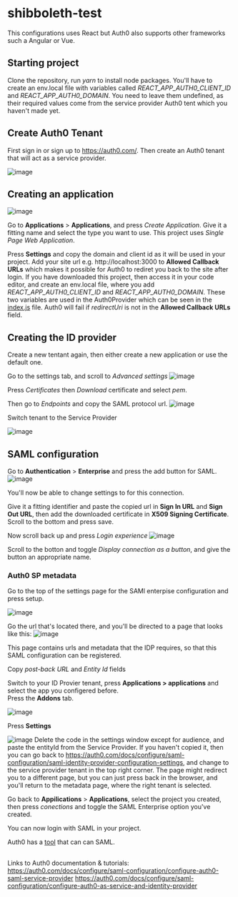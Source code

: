 # shibboleth-test
This configurations uses React but Auth0 also supports other frameworks such a Angular or Vue.

## Starting project
Clone the repository, run *yarn* to install node packages. You'll have to create an env.local file with variables called *REACT_APP_AUTH0_CLIENT_ID* and *REACT_APP_AUTH0_DOMAIN*. You need to leave them undefined, as their required values come from the service provider Auth0 tent which you haven't made yet.


## Create Auth0 Tenant
First sign in or sign up to https://auth0.com/. Then create an Auth0 tenant that will act as a service provider.


![image](https://user-images.githubusercontent.com/18439722/141102820-a6ac381d-7592-4769-ae07-cbb2b2739acb.png)


## Creating an application
![image](https://user-images.githubusercontent.com/18439722/141103619-851016e4-b155-43b9-970e-58053eda06af.png)


Go to **Applications** > **Applications**, and press *Create Application*. Give it a fitting name and select the type you want to use. This project uses *Single Page Web Application*. 


Press **Settings** and copy the domain and client id as it will be used in your project. Add your site url e.g. http://localhost:3000 to **Allowed Callback URLs** which makes it possible for Auth0 to rediret you back to the site after login. If you have downloaded this project, then access it in your code editor, and create an env.local file, where you add *REACT_APP_AUTH0_CLIENT_ID* and *REACT_APP_AUTH0_DOMAIN*. These two variables are used in the Auth0Provider which can be seen in the [index.js](https://github.com/kr2792/shibboleth-test/blob/main/src/index.js#L10) file. Auth0 will fail if *redirectUri* is not in the **Allowed Callback URLs** field.


## Creating the ID provider
Create a new tentant again, then either create a new application or use the default one.

Go to the settings tab, and scroll to *Advanced settings*
![image](https://user-images.githubusercontent.com/18439722/141764829-0920b1f8-5678-4e69-b377-9a47c920f2a6.png)

Press *Certificates* then *Download* certificate and select *pem*.

Then go to *Endpoints* and copy the SAML protocol url.
![image](https://user-images.githubusercontent.com/18439722/141766097-b8ec4c1d-809e-46e8-9795-967c6da2b32c.png)

Switch tenant to the Service Provider

![image](https://user-images.githubusercontent.com/18439722/141766684-0248f240-fc8a-4f24-8cc0-a2d01d54932c.png)


## SAML configuration

Go to **Authentication** > **Enterprise** and press the add button for SAML.
![image](https://user-images.githubusercontent.com/18439722/141107503-91957e57-01d1-4720-bb5d-885a813ea281.png)

You'll now be able to change settings to for this connection. 

Give it a fitting identifier and paste the copied url in **Sign In URL** and **Sign Out URL**, then add the downloaded certificate in **X509 Signing Certificate**. Scroll to the bottom and press save.

Now scroll back up and press *Login experience*
![image](https://user-images.githubusercontent.com/18439722/141130456-828d795e-08c2-49b1-9e72-04151134659b.png)

Scroll to the botton and toggle *Display connection as a button*, and give the button an appropriate name.

### Auth0 SP metadata
Go to the top of the settings page for the SAMl enterpise configuration and press setup.

![image](https://user-images.githubusercontent.com/18439722/141117620-7ed7cfcd-7c7f-467f-ac33-be06feb058b2.png)

Go the url that's located there, and you'll be directed to a page that looks like this:
![image](https://user-images.githubusercontent.com/18439722/141124945-99e927ca-5c5c-4487-b0b3-a018eedcf63a.png)

This page contains urls and metadata that the IDP requires, so that this SAML configuration can be registered.

Copy *post-back URL* and *Entity Id* fields

Switch to your ID Provier tenant, press **Applications > applications** and select the app you configered before.  
Press the **Addons** tab.

![image](https://user-images.githubusercontent.com/18439722/141768900-45bb45f8-6ce9-4d3b-a7e6-2b70531b6cfd.png)

Press **Settings**

![image](https://user-images.githubusercontent.com/18439722/141769568-7e68e0e5-7589-4066-b022-4941e15aee6d.png)
Delete the code in the settings window except for audience, and paste the entityId from the Service Provider. If you haven't copied it, then you can go back to https://auth0.com/docs/configure/saml-configuration/saml-identity-provider-configuration-settings, and change to the service provider tenant in the top right corner. The page might redirect you to a different page, but you can just press back in the browser, and you'll return to the metadata page, where the right tenant is selected.


Go back to **Appilications** > **Applications**, select the project you created, then press *conections* and toggle the SAML Enterprise option you've created.


You can now login with SAML in your project.


Auth0 has a [tool](https://samltool.io/) that can can SAML.

##
Links to Auth0 documentation & tutorials:
https://auth0.com/docs/configure/saml-configuration/configure-auth0-saml-service-provider
https://auth0.com/docs/configure/saml-configuration/configure-auth0-as-service-and-identity-provider
